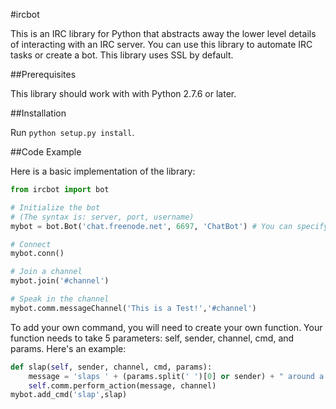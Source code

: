 #ircbot

This is an IRC library for Python that abstracts away the lower level details of interacting with an IRC server. You can use this library to automate IRC tasks or create a bot. This library uses SSL by default.

##Prerequisites

This library should work with with Python 2.7.6 or later.

##Installation

Run ``python setup.py install``.

##Code Example

Here is a basic implementation of the library:

```python
from ircbot import bot

# Initialize the bot
# (The syntax is: server, port, username)
mybot = bot.Bot('chat.freenode.net', 6697, 'ChatBot') # You can specify extra arguments to set things like password, real name, etc.

# Connect
mybot.conn()

# Join a channel 
mybot.join('#channel')

# Speak in the channel
mybot.comm.messageChannel('This is a Test!','#channel')
```

To add your own command, you will need to create your own function. Your function needs to take 5 parameters: self, sender, channel, cmd, and params. Here's an example:

```python
def slap(self, sender, channel, cmd, params):
	message = 'slaps ' + (params.split(' ')[0] or sender) + " around a bit with a large trout"
	self.comm.perform_action(message, channel)
mybot.add_cmd('slap',slap)
```
